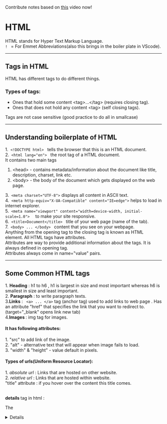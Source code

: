Contribute notes based on [this](https://www.youtube.com/watch?v=JLKy8apeLac&list=PL2kSRH_DmWVbKFpYn3drI8Qf66ZpvZ_3L&index=2) video now!
# **HTML** # 
HTML stands for Hyper Text Markup Language. <br>
<code>! </code> = For Emmet Abbreviations(also this brings in the boiler plate in VScode).<br>
<hr>

## **Tags in HTML** ## 
HTML has different tags to do different things.
<h3>Types of tags:</h3>
<ul>
 <li>Ones that hold some content &lttag&gt...&lt/tag&gt (requires closing tag). </li>
 <li>Ones that does not hold any content &lttag&gt (self closing tags). </li>
</ul>
Tags are not case sensitive (good practice to do all in smallcase)

<hr>

## **Understanding boilerplate of HTML** ##
1.<code> &lt;!DOCTYPE html&gt; </code> tells the browser that this is an HTML document.<br>
2.<code> &lt;html lang="en"&gt; </code>  the root tag of a HTML document.<br> 
  It contains two main tags
<ol>
 <li> &lt;head&gt; - contains metadata/information about the document like title, description, charset, link etc.</li> 
 <li> &lt;body&gt; - the body of the document which gets displayed on the web page.</li>
</ol>
3.<code> &ltmeta charset="UTF-8"&gt</code> displays all content in ASCII text. <br> 
4.<code> &ltmeta http-equiv="X-UA-Compatible" content="IE=edge"&gt</code> helps to load in internet explorer. <br>
5.<code> &ltmeta name="viewport" content="width=device-width, initial-scale=1.0"&gt  </code> to make your site responsive.<br>
6.<code> &lttitle&gtDocument&lt/title&gt </code>  title of your web page (name of the tab). <br>
7.<code> &ltbody&gt ... &lt/body&gt </code> content that you see on your webpage.<br>
Anything from the opening tag to the closing tag is known as HTML element. All HTML tags have attributes.<br>
Attributes are way to provide additional information about the tags. It is always defined in opening tag.<br>
Attributes always come in name="value" pairs.
<hr>
<h2><strong>Some Common HTML tags </strong></h2>
1. <strong>Heading</strong> : h1 to h6 , h1 is largest in size and most important whereas h6 is smallest in size and least important.<br>
2. <strong>Paragraph</strong> : to write paragraph texts.<br>
3.<strong>Links</strong> : <code> &lta&gt ... &lt/a&gt</code> tag (anchor tag) used to add links to web page . Has an attribute "href" that specifies the link that you want to redirect to.<br>
(target="_blank" opens link new tab) <br>
4.<strong>Images </strong> : img tag for images.
<br>
<h4>It has following attributes: </h4>
1. "src" to add link of the image.<br>
2. "alt" - alternative text that will appear when image fails to load.<br>
3. "width" & "height"  - value default in pixels.<br>
<h4>Types of urls(Uniform Resource Locator):</h4>
1. <em>absolute url</em> : Links that are hosted on other website.<br>
2. <em>relative url</em> : Links that are hosted within website.<br>
"title" attribute : if you hover over the content this title comes.

<br>

<br>

<strong>details </strong> tag in html :

The <details> element is used to create a disclosure widget, allowing you to provide additional information that can be toggled open or closed by the user. It's often used to hide or show additional content, like a dropdown panel.

<details>
  <summary>Click to reveal more</summary>
  <p>Hidden content here.</p>
</details>

In this example:

The <details> element acts as a container for the hidden content.
The <summary> element provides a clickable title for the disclosure widget.
When the user clicks on the summary, the hidden content (in this case, the paragraph)isrevealed.

you can visit to [mdn-docs](https://developer.mozilla.org/en-US/docs/Web/HTML)for more information.

<hr>
<h2><strong>Style attributes</strong></h2>
In HTML, style attribute comes in pair.<br>
For eg:<br>
<code>&lttag style="color: black; background-color: blue" &gt&lt/tag&gt</code>
<h3><strong>Some common css style properties</strong></h3>
<ul>
 <li> background-color </li>
 <li> color </li>
 <li> font-family</li>
 <li> font-size </li>
 <li> text-align </li>
 <li> margin -> adds some space out of box </li>
 <li> padding -> adds space inside of box
</li>
</ul>
<h3> <strong>Color representation</strong> </h3>
<ul>
 <li> color (name of color).</li>
 <li> rgb (red green blue) value is from 0-255 of all three. <br>
   rgba - 4th value for opacity. (value 0-1).</li>
 <li> Hexadecimal color rrggbb value each value is between 0 to ff.</li>
 <li>hsl (hue saturation and lightness).<br>
     hsla a for opacity similar to rgba.</li>
 </li>
</ul>
1.<strong>hue</strong> : degree on color wheel (value 0 to 360) 0 is red, 120 is green, 240 is blue. <br>
2.<strong>saturation</strong> : % value to give a shade of grey ( 0% max shade of grey, 100% no shade of grey).<br>
3.<strong>lightness </strong> : % value where 0 is black and 100% is white.<br>
<hr>

<h2> <strong>CSS (cascading style sheet)</strong> </h2>
CSS is used to format layout of a web page.It is very helpful as it helps setting layout for multiple pages at once. <br>
Cascading means whatever you apply to parent tag gets applied to children tag as well. <br>
<h3><strong>CSS can be added to HTML in 3 ways:</strong></h3>
1. <strong>Inline CSS</strong> : using style attribute. <br>
2. <strong>Internal CSS</strong> : if we add a &ltstyle&gt..&lt/style&gt tag inside head tag.<br>
3. <strong>External CSS</strong> : adds style in different file and add a link in HTML file.<br>

<h3><strong>Linking css style sheet:</strong></h3>
<code>&ltlink rel = "stylesheet" href="style.css"&gt </code><br>

<h3><strong> Comments in HTML </strong></h3>
<code>  &lt!--...--&gt  </code> <br>
Comments are not displayed in the browsers. You can use comments to explain your code, which can help you when you edit the source code at a later date. This is especially useful if you have a lot of code.
<hr>





 






    

    
 

 
